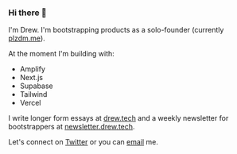 ### Hi there 👋

<!--
**dbredvick/dbredvick** is a ✨ _special_ ✨ repository because its `README.md` (this file) appears on your GitHub profile.

Here are some ideas to get you started:

- 🔭 I’m currently working on ...
- 🌱 I’m currently learning ...
- 👯 I’m looking to collaborate on ...
- 🤔 I’m looking for help with ...
- 💬 Ask me about ...
- 📫 How to reach me: ...
- 😄 Pronouns: ...
- ⚡ Fun fact: ...
-->

I'm Drew. I'm bootstrapping products as a solo-founder (currently [plzdm.me](https://plzdm.me)). 

At the moment I'm building with:

- Amplify
- Next.js 
- Supabase
- Tailwind
- Vercel

I write longer form essays at [drew.tech](https://drew.tech/) and a weekly newsletter for bootstrappers at [newsletter.drew.tech](https://newsletter.drew.tech).

Let's connect on [Twitter](https://twitter.com/DBredvick) or you can [email](mailto:drewb@hey.com) me.
